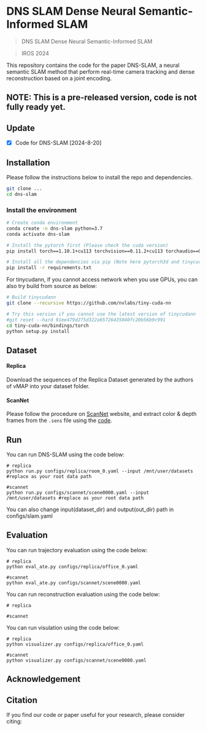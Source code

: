 # DNS SLAM Dense Neural Semantic-Informed SLAM

<!-- ### [Paper](https://arxiv.org/pdf/2304.14377.pdf) | [Project Page](https://hengyiwang.github.io/projects/CoSLAM) | [Video](https://hengyiwang.github.io/projects/Co-SLAM/videos/presentation.mp4) -->

> DNS SLAM Dense Neural Semantic-Informed SLAM <br />
<!-- > [Hengyi Wang](https://hengyiwang.github.io/), [Jingwen Wang](https://jingwenwang95.github.io/), [Lourdes Agapito](http://www0.cs.ucl.ac.uk/staff/L.Agapito/)<br /> -->
> IROS 2024

<!-- <p align="center">
  <a href="">
    <img src="./media/coslam_teaser.gif" alt="Logo" width="80%">
  </a>
</p> -->



This repository contains the code for the paper DNS-SLAM, a neural semantic SLAM method that perform real-time camera tracking and dense reconstruction based on a joint encoding.

## NOTE: This is a pre-released version, code is not fully ready yet.

## Update

- [x] Code for DNS-SLAM [2024-8-20]

## Installation
Please follow the instructions below to install the repo and dependencies.

```bash
git clone ...
cd dns-slam
```


### Install the environment

```bash
# Create conda environment
conda create -n dns-slam python=3.7
conda activate dns-slam

# Install the pytorch first (Please check the cuda version)
pip install torch==1.10.1+cu113 torchvision==0.11.2+cu113 torchaudio==0.10.1 -f https://download.pytorch.org/whl/cu113/torch_stable.html

# Install all the dependencies via pip (Note here pytorch3d and tinycudann requires ~10min to build)
pip install -r requirements.txt
```



For tinycudann, if you cannot access network when you use GPUs, you can also try build from source as below:

```bash
# Build tinycudann 
git clone --recursive https://github.com/nvlabs/tiny-cuda-nn

# Try this version if you cannot use the latest version of tinycudann
#git reset --hard 91ee479d275d322a65726435040fc20b56b9c991
cd tiny-cuda-nn/bindings/torch
python setup.py install
```



## Dataset

#### Replica

Download the sequences of the Replica Dataset generated by the authors of vMAP into your dataset folder. 


#### ScanNet

Please follow the procedure on [ScanNet](http://www.scan-net.org/) website, and extract color & depth frames from the `.sens` file using the [code](https://github.com/ScanNet/ScanNet/blob/master/SensReader/python/reader.py).



## Run

You can run DNS-SLAM using the code below:

```
# replica
python run.py configs/replica/room_0.yaml --input /mnt/user/datasets #replace as your root data path

#scannet
python run.py configs/scannet/scene0000.yaml --input /mnt/user/datasets #replace as your root data path
```
You can also change input(dataset_dir) and output(out_dir) path in configs/slam.yaml


## Evaluation

You can run trajectory evaluation using the code below:
```
# replica
python eval_ate.py configs/replica/office_0.yaml

#scannet
python eval_ate.py configs/scannet/scene0000.yaml
```

You can run reconstruction evaluation using the code below:
```
# replica

#scannet

```


You can run visulation using the code below:
```
# replica
python visualizer.py configs/replica/office_0.yaml

#scannet
python visualizer.py configs/scannet/scene0000.yaml
```


## Acknowledgement

<!-- We adapt codes from some awesome repositories, including [NICE-SLAM](https://github.com/cvg/nice-slam), [NeuralRGBD](https://github.com/dazinovic/neural-rgbd-surface-reconstruction), [tiny-cuda-nn](https://github.com/NVlabs/tiny-cuda-nn). Thanks for making the code available. We also thank [Zihan Zhu](https://zzh2000.github.io/) of [NICE-SLAM](https://github.com/cvg/nice-slam), [Edgar Sucar](https://edgarsucar.github.io/) of [iMAP](https://edgarsucar.github.io/iMAP/) for their prompt responses to our inquiries regarding the details of their methods. 

The research presented here has been supported by a sponsored research award from Cisco Research and the UCL Centre for Doctoral Training in Foundational AI under UKRI grant number EP/S021566/1. This project made use of time on Tier 2 HPC facility JADE2, funded by EPSRC (EP/T022205/1). -->



## Citation

If you find our code or paper useful for your research, please consider citing:

